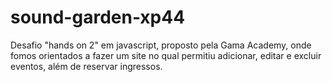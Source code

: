 # sound-garden-xp44
Desafio "hands on 2" em javascript, proposto pela Gama Academy, onde fomos orientados a fazer um site  no qual  permitiu adicionar, editar e excluir eventos, além de reservar ingressos.
